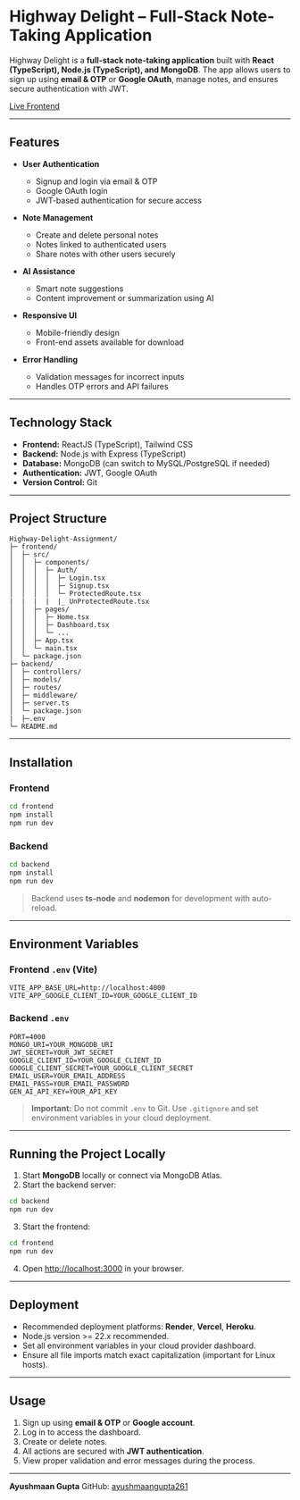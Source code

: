 # Highway Delight – Full-Stack Note-Taking Application

Highway Delight is a **full-stack note-taking application** built with **React (TypeScript), Node.js (TypeScript), and MongoDB**. The app allows users to sign up using **email & OTP** or **Google OAuth**, manage notes, and ensures secure authentication with JWT.


[Live Frontend](https://highway-delight-assignment-frontend.onrender.com)


---

## Features

* **User Authentication**

  * Signup and login via email & OTP
  * Google OAuth login
  * JWT-based authentication for secure access

* **Note Management**

  * Create and delete personal notes
  * Notes linked to authenticated users
  * Share notes with other users securely

* **AI Assistance**

  * Smart note suggestions
  * Content improvement or summarization using AI

* **Responsive UI**

  * Mobile-friendly design
  * Front-end assets available for download
  
* **Error Handling**

  * Validation messages for incorrect inputs
  * Handles OTP errors and API failures

---


## Technology Stack

* **Frontend:** ReactJS (TypeScript), Tailwind CSS
* **Backend:** Node.js with Express (TypeScript)
* **Database:** MongoDB (can switch to MySQL/PostgreSQL if needed)
* **Authentication:** JWT, Google OAuth
* **Version Control:** Git

---

## Project Structure

```
Highway-Delight-Assignment/
├─ frontend/
│  ├─ src/
│  │  ├─ components/
│  │  │  ├─ Auth/
│  │  │  │  ├─ Login.tsx
│  │  │  │  ├─ Signup.tsx
│  │  │  │  └─ ProtectedRoute.tsx
|  |  |  |  |_ UnProtectedRoute.tsx
│  │  ├─ pages/
│  │  │  ├─ Home.tsx
│  │  │  ├─ Dashboard.tsx
│  │  │  └─ ...
│  │  ├─ App.tsx
│  │  └─ main.tsx
│  └─ package.json
├─ backend/
│  ├─ controllers/
│  ├─ models/
│  ├─ routes/
│  ├─ middleware/
│  ├─ server.ts
│  └─ package.json
|  ├─.env
└─ README.md
```

---

## Installation

### Frontend

```bash
cd frontend
npm install
npm run dev
```

### Backend

```bash
cd backend
npm install
npm run dev
```

> Backend uses **ts-node** and **nodemon** for development with auto-reload.

---

## Environment Variables

### Frontend `.env` (Vite)

```env
VITE_APP_BASE_URL=http://localhost:4000
VITE_APP_GOOGLE_CLIENT_ID=YOUR_GOOGLE_CLIENT_ID
```

### Backend `.env`

```env
PORT=4000
MONGO_URI=YOUR_MONGODB_URI
JWT_SECRET=YOUR_JWT_SECRET
GOOGLE_CLIENT_ID=YOUR_GOOGLE_CLIENT_ID
GOOGLE_CLIENT_SECRET=YOUR_GOOGLE_CLIENT_SECRET
EMAIL_USER=YOUR_EMAIL_ADDRESS
EMAIL_PASS=YOUR_EMAIL_PASSWORD
GEN_AI_API_KEY=YOUR_API_KEY
```

> **Important:** Do not commit `.env` to Git. Use `.gitignore` and set environment variables in your cloud deployment.

---

## Running the Project Locally

1. Start **MongoDB** locally or connect via MongoDB Atlas.
2. Start the backend server:

```bash
cd backend
npm run dev
```

3. Start the frontend:

```bash
cd frontend
npm run dev
```

4. Open [http://localhost:3000](http://localhost:3000) in your browser.

---

## Deployment

* Recommended deployment platforms: **Render**, **Vercel**, **Heroku**.
* Node.js version >= 22.x recommended.
* Set all environment variables in your cloud provider dashboard.
* Ensure all file imports match exact capitalization (important for Linux hosts).

---

## Usage

1. Sign up using **email & OTP** or **Google account**.
2. Log in to access the dashboard.
3. Create or delete notes.
4. All actions are secured with **JWT authentication**.
5. View proper validation and error messages during the process.

---



**Ayushmaan Gupta**
GitHub: [ayushmaangupta261](https://github.com/ayushmaangupta261)
